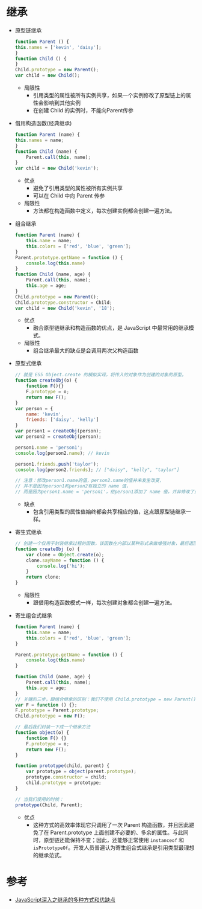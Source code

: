 # 继承

- 原型链继承
    ```js
    function Parent () {
    this.names = ['kevin', 'daisy'];
    }
    function Child () {
    }
    Child.prototype = new Parent();
    var child = new Child();
    ```
    - 局限性
        - 引用类型的属性被所有实例共享，如果一个实例修改了原型链上的属性会影响到其他实例
        - 在创建 Child 的实例时，不能向Parent传参

- 借用构造函数(经典继承)
    ```js
    function Parent (name) {
    this.names = name;
    }
    function Child (name) {
        Parent.call(this, name);
    }
    var child = new Child('kevin');
    ```
    - 优点
        - 避免了引用类型的属性被所有实例共享
        - 可以在 Child 中向 Parent 传参
    - 局限性
        - 方法都在构造函数中定义，每次创建实例都会创建一遍方法。

- 组合继承
    ```js
    function Parent (name) {
        this.name = name;
        this.colors = ['red', 'blue', 'green'];
    }
    Parent.prototype.getName = function () {
        console.log(this.name)
    }
    function Child (name, age) {
        Parent.call(this, name);
        this.age = age;
    }
    Child.prototype = new Parent();
    Child.prototype.constructor = Child;
    var child = new Child('kevin', '18');
    ```
    - 优点
        - 融合原型链继承和构造函数的优点，是 JavaScript 中最常用的继承模式。
    - 局限性
        - 组合继承最大的缺点是会调用两次父构造函数

- 原型式继承
    ```js
    // 就是 ES5 Object.create 的模拟实现，将传入的对象作为创建的对象的原型。
    function createObj(o) {
        function F(){}
        F.prototype = o;
        return new F();
    }
    var person = {
        name: 'kevin',
        friends: ['daisy', 'kelly']
    }
    var person1 = createObj(person);
    var person2 = createObj(person);

    person1.name = 'person1';
    console.log(person2.name); // kevin

    person1.friends.push('taylor');
    console.log(person2.friends); // ["daisy", "kelly", "taylor"]

    // 注意：修改person1.name的值，person2.name的值并未发生改变，
    // 并不是因为person1和person2有独立的 name 值，
    // 而是因为person1.name = 'person1'，给person1添加了 name 值，并非修改了原型上的 name 值。
    ```
    - 缺点
        - 包含引用类型的属性值始终都会共享相应的值，这点跟原型链继承一样。

- 寄生式继承
    ```js
    // 创建一个仅用于封装继承过程的函数，该函数在内部以某种形式来做增强对象，最后返回对象。
    function createObj (o) {
        var clone = Object.create(o);
        clone.sayName = function () {
            console.log('hi');
        }
        return clone;
    }
    ```
    - 局限性
        - 跟借用构造函数模式一样，每次创建对象都会创建一遍方法。

- 寄生组合式继承
    ```js
    function Parent (name) {
        this.name = name;
        this.colors = ['red', 'blue', 'green'];
    }

    Parent.prototype.getName = function () {
        console.log(this.name)
    }

    function Child (name, age) {
        Parent.call(this, name);
        this.age = age;
    }
    // 关键的三步，跟组合继承的区别：我们不使用 Child.prototype = new Parent() ，而是间接的让 Child.prototype 访问到 Parent.prototype
    var F = function () {};
    F.prototype = Parent.prototype;
    Child.prototype = new F();

    // 最后我们封装一下成一个继承方法
    function object(o) {
        function F() {}
        F.prototype = o;
        return new F();
    }

    function prototype(child, parent) {
        var prototype = object(parent.prototype);
        prototype.constructor = child;
        child.prototype = prototype;
    }

    // 当我们使用的时候：
    prototype(Child, Parent);
    ```
    - 优点
        - 这种方式的高效率体现它只调用了一次 Parent 构造函数，并且因此避免了在 Parent.prototype 上面创建不必要的、多余的属性。与此同时，原型链还能保持不变；因此，还能够正常使用 `instanceof` 和 `isPrototypeOf`。开发人员普遍认为寄生组合式继承是引用类型最理想的继承范式。


# 参考
- [JavaScript深入之继承的多种方式和优缺点](https://github.com/mqyqingfeng/Blog/issues/16)